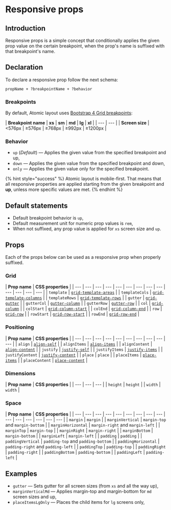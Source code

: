 # Responsive props

## Introduction

Responsive props is a simple concept that conditionally applies the given prop value on the certain breakpoint, when the prop's name is suffixed with that breakpoint's name.

## Declaration

To declare a responsive prop follow the next schema:

```text
propName + ?breakpointName + ?behavior
```

### Breakpoints

By default, Atomic layout uses [Bootstrap 4 Grid breakpoints](https://getbootstrap.com/docs/4.0/layout/grid/#grid-options):

| **Breakpoint name** | **xs** | **sm** | **md** | **lg** | **xl** |
| --- | --- |
| **Screen size** | &lt;576px | ≥576px | ≥768px | ≥992px | ≥1200px |

### **Behavior**

* `up` \(_Default_\) — Applies the given value from the specified breakpoint and up,
* `down` — Applies the given value from the specified breakpoint and down,
* `only` — Applies the given value only for the specified breakpoint.

{% hint style="success" %}
Atomic layout is mobile-first. That means that all responsive properties are applied starting from the given breakpoint and **up**, unless more specific values are met.
{% endhint %}

## Default statements

* Default breakpoint behavior is `up`,
* Default measurement unit for numeric prop values is `rem`,
* When not suffixed, any prop value is applied for `xs` screen size and `up`.

## Props

Each of the props below can be used as a responsive prop when properly suffixed.

### Grid

| **Prop name** | **CSS properties** |
| --- | --- | --- | --- | --- | --- | --- | --- | --- | --- | --- | --- | --- |
| `template` | [`grid-template-areas`](https://developer.mozilla.org/en-US/docs/Web/CSS/grid-template-areas) |
| `templateCols` | [`grid-template-columns`](https://developer.mozilla.org/en-US/docs/Web/CSS/grid-template-columns) |
| `templateRows` | [`grid-template-rows`](https://developer.mozilla.org/en-US/docs/Web/CSS/grid-template-rows) |
| `gutter` | [`grid-gutter`](https://developer.mozilla.org/en-US/docs/Web/CSS/grid-gutter) |
| `gutterCol` | [`gutter-column`](https://developer.mozilla.org/en-US/docs/Web/CSS/gutter-column) |
| `gutterRow` | [`gutter-row`](https://developer.mozilla.org/en-US/docs/Web/CSS/gutter-row) |
| `col` | [`grid-column`](https://developer.mozilla.org/en-US/docs/Web/CSS/grid-column) |
| `colStart` | [`grid-column-start`](https://developer.mozilla.org/en-US/docs/Web/CSS/grid-column-start) |
| `colEnd` | [`grid-column-end`](https://developer.mozilla.org/en-US/docs/Web/CSS/grid-column-end) |
| `row` | [`grid-row`](https://developer.mozilla.org/en-US/docs/Web/CSS/grid-row) |
| `rowStart` | [`grid-row-start`](https://developer.mozilla.org/en-US/docs/Web/CSS/grid-row-start) |
| `rowEnd` | [`grid-row-end`](https://developer.mozilla.org/en-US/docs/Web/CSS/grid-row-end) |

### Positioning

| **Prop name** | **CSS properties** |
| --- | --- | --- | --- | --- | --- | --- | --- | --- | --- |
| `align` | [`align-self`](https://developer.mozilla.org/en-US/docs/Web/CSS/align-self) |
| `alignItems` | [`align-items`](https://developer.mozilla.org/en-US/docs/Web/CSS/align-items) |
| `alignContent` | [`align-content`](https://developer.mozilla.org/en-US/docs/Web/CSS/align-content) |
| `justify` | [`justify-self`](https://developer.mozilla.org/en-US/docs/Web/CSS/justify-self) |
| `justifyItems` | [`justify-items`](https://developer.mozilla.org/en-US/docs/Web/CSS/justify-items) |
| `justifyContent` | [`justify-content`](https://developer.mozilla.org/en-US/docs/Web/CSS/justify-content) |
| `place` | `place` |
| `placeItems` | [`place-items`](https://developer.mozilla.org/en-US/docs/Web/CSS/place-items) |
| `placeContent` | [`place-content`](https://developer.mozilla.org/en-US/docs/Web/CSS/place-content) |

### Dimensions

| **Prop name** | **CSS properties** |
| --- | --- | --- |
| `height` | `height` |
| `width` | `width` |

### Space

| **Prop name** | **CSS properties** |
| --- | --- | --- | --- | --- | --- | --- | --- | --- | --- | --- | --- | --- | --- | --- |
| `margin` | `margin` |
| `marginVertical` | `margin-top` and `margin-bottom` |
| `marginHorizontal` | `margin-right` and `margin-left` |
| `marginTop` | `margin-top` |
| `marginRight` | `margin-right` |
| `marginBottom` | `margin-bottom` |
| `marginLeft` | `margin-left` |
| `padding` | `padding` |
| `paddingVertical` | `padding-top` and `padding-bottom` |
| `paddingHorizontal` | `padding-right` and `padding-left` |
| `paddingTop` | `padding-top` |
| `paddingRight` | `padding-right` |
| `paddingBottom` | `padding-bottom` |
| `paddingLeft` | `padding-left` |

## Examples

* `gutter` — Sets gutter for all screen sizes \(from `xs` and all the way up\), 
* `marginVerticalMd` — Applies margin-top and margin-bottom for `md` screen sizes and up,
* `placeItemsLgOnly` — Places the child items for `lg` screens only,


